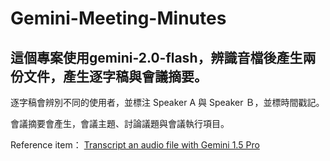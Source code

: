 # Gemini-Meeting-Minutes
## 這個專案使用gemini-2.0-flash，辨識音檔後產生兩份文件，產生逐字稿與會議摘要。

逐字稿會辨別不同的使用者，並標注 Speaker A 與 Speaker Ｂ，並標時間戳記。

會議摘要會產生，會議主題、討論議題與會議執行項目。





Reference item：
[Transcript an audio file with Gemini 1.5 Pro](https://cloud.google.com/vertex-ai/generative-ai/docs/samples/generativeaionvertexai-gemini-audio-transcription#generativeaionvertexai_gemini_audio_transcription-python)
